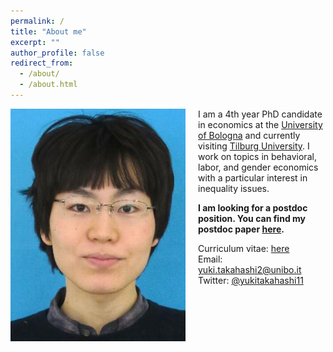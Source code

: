 ```yaml
---
permalink: /
title: "About me"
excerpt: ""
author_profile: false
redirect_from: 
  - /about/
  - /about.html
---
```


<!-- Google Tag Manager (noscript) -->
<noscript><iframe src="https://www.googletagmanager.com/ns.html?id=GTM-PFZCL7C"
height="0" width="0" style="display:none;visibility:hidden"></iframe></noscript>
<!-- End Google Tag Manager (noscript) -->

<img src="/images/profile.jpg" alt="profile photo" width="280px" height="auto" style="float: left; padding-right:20px"/>   I am a 4th year PhD candidate in economics at the <a href="https://phd.unibo.it/economics/en" target="_blank">University of Bologna</a> and currently visiting <a href="https://www.tilburguniversity.edu/about/schools/economics-and-management/organization/departments/economics" target="_blank">Tilburg University</a>. I work on topics in behavioral, labor, and gender economics with a particular interest in inequality issues.

**I am looking for a postdoc position. You can find my postdoc paper <a href="files/Correction.pdf" target="_blank">here</a>.**

Curriculum vitae: <a href="files/CurriculumVitae.pdf" target="_blank">here</a><br>
Email: <a href="mailto:yuki.takahashi2@unibo.it" target="_blank">yuki.takahashi2@unibo.it</a><br>
Twitter: <a href="https://twitter.com/yukitakahashi11" target="_blank">@yukitakahashi11</a><br>


